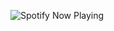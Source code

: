 ![Spotify Now Playing](https://github.com/{your-username}/spotify-github-profile/blob/main/generated/spotify_now_playing.svg)

